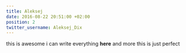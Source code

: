 ```yaml
---
title: Aleksej
date: 2016-08-22 20:51:00 +02:00
position: 2
twitter_username: Aleksej_Dix
---
```


this is awesome i can write everything **here** and more this is just perfect